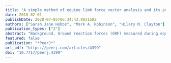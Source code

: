 ```yaml
---
title: "A simple method of equine limb force vector analysis and its potential applications"
date: 2018-02-01
publishDate: 2020-07-05T06:34:43.983150Z
authors: ["Sarah Jane Hobbs", "Mark A. Robinson", "Hilary M. Clayton"]
publication_types: ["2"]
abstract: "Background. Ground reaction forces (GRF) measured during equine gait analysis are typically evaluated by analyzing discrete values obtained from continuous forcetime data for the vertical, longitudinal and transverse GRF components. This paper describes a simple, temporo-spatial method of displaying and analyzing sagittal plane GRF vectors. In addition, the application of statistical parametric mapping (SPM) is introduced to analyse differences between contra-lateral fore and hindlimb force-time curves throughout the stance phase. The overall aim of the study was to demonstrate alternative methods of evaluating functional (a)symmetry within horses. Methods. GRF and kinematic data were collected from 10 horses trotting over a series of four force plates (120 Hz). The kinematic data were used to determine clean hoof contacts. The stance phase of each hoof was determined using a 50 N threshold. Vertical and longitudinal GRF for each stance phase were plotted both as force-time curves and as force vector diagrams in which vectors originating at the centre of pressure on the force plate were drawn at intervals of 8.3 ms for the duration of stance. Visual evaluation was facilitated by overlay of the vector diagrams for different limbs. Summary vectors representing the magnitude (VecMag) and direction (VecAng) of the mean force over the entire stance phase were superimposed on the force vector diagram. Typical measurements extracted from the force-time curves (peak forces, impulses) were compared with VecMag and VecAng using partial correlation (controlling for speed). Paired samples t -tests (left v. right diagonal pair comparison and high v."
featured: false
publication: "*PeerJ*"
url_pdf: "https://peerj.com/articles/4399"
doi: "10.7717/peerj.4399"
---
```


